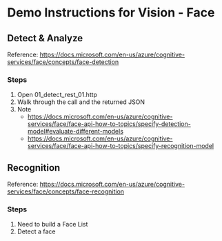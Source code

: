 # Demo Instructions for Vision - Face

## Detect & Analyze

Reference: https://docs.microsoft.com/en-us/azure/cognitive-services/face/concepts/face-detection

### Steps
1. Open 01_detect_rest_01.http
2. Walk through the call and the returned JSON
3. Note
    - https://docs.microsoft.com/en-us/azure/cognitive-services/face/face-api-how-to-topics/specify-detection-model#evaluate-different-models
    - https://docs.microsoft.com/en-us/azure/cognitive-services/face/face-api-how-to-topics/specify-recognition-model

## Recognition

Reference: https://docs.microsoft.com/en-us/azure/cognitive-services/face/concepts/face-recognition

### Steps
1. Need to build a Face List
2. Detect a face
